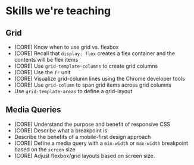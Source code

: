 # Skills we're teaching

## Grid
- (CORE) Know when to use grid  vs. flexbox 
- (CORE) Recall that `display: flex` creates a flex container and the contents will be flex items
- (CORE) Use `grid-template-columns` to create grid columns
- (CORE) Use the `fr` unit
- (CORE) Visualize grid-column lines using the Chrome developer tools
- (CORE) Use `grid-column` to span grid items across grid columns
- Use `grid-template-areas` to define a grid-layout

## Media Queries

- (CORE) Understand the purpose and benefit of responsive CSS
- (CORE) Describe what a breakpoint is
- Describe the benefits of a mobile-first design approach
- (CORE) Define a media query with a `min-width` or `max-width` breakpoint based on the `screen` size
- (CORE) Adjust flexbox/grid layouts based on screen size.